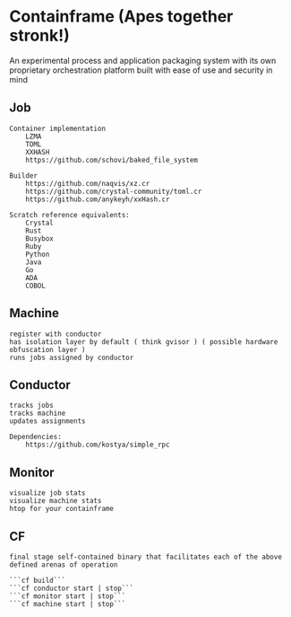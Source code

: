 # Containframe (Apes together stronk!)

An experimental process and application packaging system with its own proprietary orchestration platform built with ease of use and security in mind

## Job

    Container implementation
        LZMA
        TOML
        XXHASH
        https://github.com/schovi/baked_file_system
    
    Builder
        https://github.com/naqvis/xz.cr
        https://github.com/crystal-community/toml.cr
        https://github.com/anykeyh/xxHash.cr

    Scratch reference equivalents:
        Crystal
        Rust
        Busybox
        Ruby
        Python
        Java
        Go
        ADA
        COBOL

## Machine

    register with conductor
    has isolation layer by default ( think gvisor ) ( possible hardware obfuscation layer )
    runs jobs assigned by conductor

## Conductor

    tracks jobs
    tracks machine 
    updates assignments

    Dependencies:
        https://github.com/kostya/simple_rpc

## Monitor

    visualize job stats
    visualize machine stats
    htop for your containframe

## CF

    final stage self-contained binary that facilitates each of the above defined arenas of operation

    ```cf build```
    ```cf conductor start | stop```
    ```cf monitor start | stop```
    ```cf machine start | stop```
    